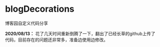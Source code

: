 # blogDecorations
博客园自定义代码分享

**2020/08/13：**
花了几天时间重新倒腾了一下，翻出了已经长草的github上传了代码，目前存在的问题还非常多，准备边使用边修改。
